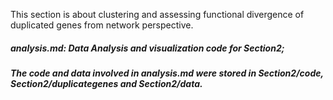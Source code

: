 This section is about clustering and assessing functional divergence of duplicated genes from network perspective.
##### analysis.md: Data Analysis and visualization code for Section2;
##### The code and data involved in analysis.md were stored in Section2/code, Section2/duplicategenes and Section2/data.
